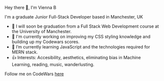 Hey there 👋, I'm Vienna B

I'm a graduate Junior Full-Stack Developer based in Manchester, UK


* 🏢 I will soon be graduation from a Full Stack Web Development course at the University of Manchester.
* 🔭 I'm currently working on improving my CSS styling knowledge and building up my Codewars scores.
* 🌱 I’m currently learning JavaScript and the technologies required for MERN stack.
* 👍 Interests: Accesibility, aesthetics, eliminating bias in Machine Learning, reading, music, wanderlusting. 

Follow me on CodeWars [here](https://www.codewars.com/users/ViennaBorowska "Vienna's Codewars Profile")


